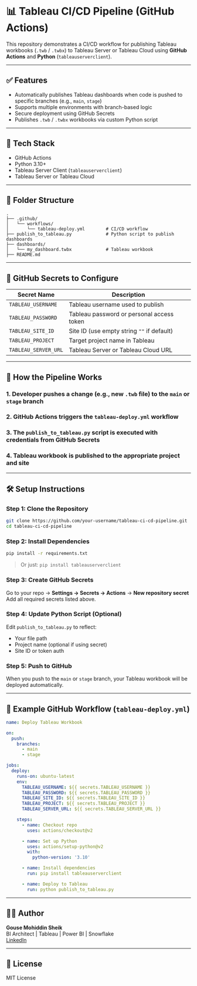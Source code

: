 # 📊 Tableau CI/CD Pipeline (GitHub Actions)

This repository demonstrates a CI/CD workflow for publishing Tableau workbooks (`.twb` / `.twbx`) to Tableau Server or Tableau Cloud using **GitHub Actions** and **Python** (`tableauserverclient`).

---

## ✅ Features

- Automatically publishes Tableau dashboards when code is pushed to specific branches (e.g., `main`, `stage`)
- Supports multiple environments with branch-based logic
- Secure deployment using GitHub Secrets
- Publishes `.twb` / `.twbx` workbooks via custom Python script

---

## 🧰 Tech Stack

- GitHub Actions
- Python 3.10+
- Tableau Server Client (`tableauserverclient`)
- Tableau Server or Tableau Cloud

---

## 📁 Folder Structure

```
.
├── .github/
│   └── workflows/
│       └── tableau-deploy.yml        # CI/CD workflow
├── publish_to_tableau.py             # Python script to publish dashboards
├── dashboards/
│   └── my_dashboard.twbx             # Tableau workbook
├── README.md
```

---

## 🔧 GitHub Secrets to Configure

| Secret Name           | Description                                  |
|-----------------------|----------------------------------------------|
| `TABLEAU_USERNAME`    | Tableau username used to publish             |
| `TABLEAU_PASSWORD`    | Tableau password or personal access token    |
| `TABLEAU_SITE_ID`     | Site ID (use empty string `""` if default)   |
| `TABLEAU_PROJECT`     | Target project name in Tableau               |
| `TABLEAU_SERVER_URL`  | Tableau Server or Tableau Cloud URL          |

---

## 🚀 How the Pipeline Works

### 1. Developer pushes a change (e.g., new `.twb` file) to the `main` or `stage` branch  
### 2. GitHub Actions triggers the `tableau-deploy.yml` workflow  
### 3. The `publish_to_tableau.py` script is executed with credentials from GitHub Secrets  
### 4. Tableau workbook is published to the appropriate project and site  

---

## 🛠️ Setup Instructions

### Step 1: Clone the Repository
```bash
git clone https://github.com/your-username/tableau-ci-cd-pipeline.git
cd tableau-ci-cd-pipeline
```

### Step 2: Install Dependencies
```bash
pip install -r requirements.txt
```
> Or just: `pip install tableauserverclient`

### Step 3: Create GitHub Secrets  
Go to your repo → **Settings → Secrets → Actions** → **New repository secret**  
Add all required secrets listed above.

### Step 4: Update Python Script (Optional)  
Edit `publish_to_tableau.py` to reflect:  
- Your file path  
- Project name (optional if using secret)  
- Site ID or token auth  

### Step 5: Push to GitHub  
When you push to the `main` or `stage` branch, your Tableau workbook will be deployed automatically.

---

## 📄 Example GitHub Workflow (`tableau-deploy.yml`)

```yaml
name: Deploy Tableau Workbook

on:
  push:
    branches:
      - main
      - stage

jobs:
  deploy:
    runs-on: ubuntu-latest
    env:
      TABLEAU_USERNAME: ${{ secrets.TABLEAU_USERNAME }}
      TABLEAU_PASSWORD: ${{ secrets.TABLEAU_PASSWORD }}
      TABLEAU_SITE_ID: ${{ secrets.TABLEAU_SITE_ID }}
      TABLEAU_PROJECT: ${{ secrets.TABLEAU_PROJECT }}
      TABLEAU_SERVER_URL: ${{ secrets.TABLEAU_SERVER_URL }}

    steps:
      - name: Checkout repo
        uses: actions/checkout@v2

      - name: Set up Python
        uses: actions/setup-python@v2
        with:
          python-version: '3.10'

      - name: Install dependencies
        run: pip install tableauserverclient

      - name: Deploy to Tableau
        run: python publish_to_tableau.py
```

---

## 👨‍💻 Author

**Gouse Mohiddin Sheik**  
BI Architect | Tableau | Power BI | Snowflake  
[LinkedIn](https://www.linkedin.com/in/gouse-mohiddin-sheik-92425236/)

---

## 📜 License

MIT License
